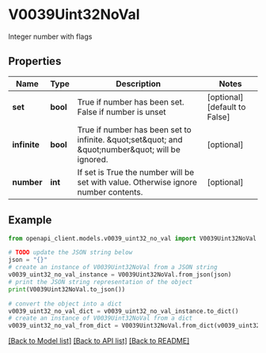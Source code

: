 # V0039Uint32NoVal

Integer number with flags

## Properties

Name | Type | Description | Notes
------------ | ------------- | ------------- | -------------
**set** | **bool** | True if number has been set. False if number is unset | [optional] [default to False]
**infinite** | **bool** | True if number has been set to infinite. \&quot;set\&quot; and \&quot;number\&quot; will be ignored. | [optional] 
**number** | **int** | If set is True the number will be set with value. Otherwise ignore number contents. | [optional] 

## Example

```python
from openapi_client.models.v0039_uint32_no_val import V0039Uint32NoVal

# TODO update the JSON string below
json = "{}"
# create an instance of V0039Uint32NoVal from a JSON string
v0039_uint32_no_val_instance = V0039Uint32NoVal.from_json(json)
# print the JSON string representation of the object
print(V0039Uint32NoVal.to_json())

# convert the object into a dict
v0039_uint32_no_val_dict = v0039_uint32_no_val_instance.to_dict()
# create an instance of V0039Uint32NoVal from a dict
v0039_uint32_no_val_from_dict = V0039Uint32NoVal.from_dict(v0039_uint32_no_val_dict)
```
[[Back to Model list]](../README.md#documentation-for-models) [[Back to API list]](../README.md#documentation-for-api-endpoints) [[Back to README]](../README.md)


